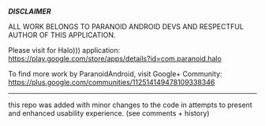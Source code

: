***DISCLAIMER***

ALL WORK BELONGS TO PARANOID ANDROID DEVS AND RESPECTFUL AUTHOR OF THIS APPLICATION.

Please visit for Halo))) application:
https://play.google.com/store/apps/details?id=com.paranoid.halo

To find more work by ParanoidAndroid, visit Google+ Community:
https://plus.google.com/communities/112514149478109338346

*************


this repo was added with minor changes to the code in attempts to present and enhanced usability experience.
(see comments + history)
